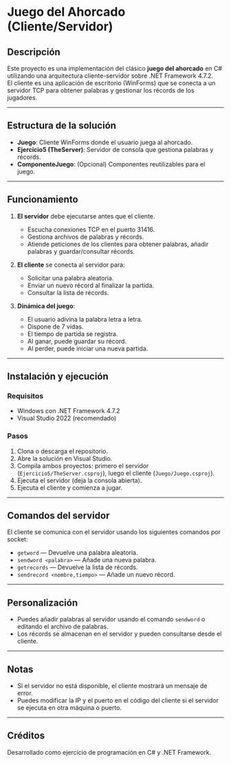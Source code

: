 # Juego del Ahorcado (Cliente/Servidor)

## Descripción

Este proyecto es una implementación del clásico **juego del ahorcado** en C# utilizando una arquitectura cliente-servidor sobre .NET Framework 4.7.2.  
El cliente es una aplicación de escritorio (WinForms) que se conecta a un servidor TCP para obtener palabras y gestionar los récords de los jugadores.

---

## Estructura de la solución

- **Juego**: Cliente WinForms donde el usuario juega al ahorcado.
- **Ejercicio5 (TheServer)**: Servidor de consola que gestiona palabras y récords.
- **ComponenteJuego**: (Opcional) Componentes reutilizables para el juego.

---

## Funcionamiento

1. **El servidor** debe ejecutarse antes que el cliente.
   - Escucha conexiones TCP en el puerto 31416.
   - Gestiona archivos de palabras y récords.
   - Atiende peticiones de los clientes para obtener palabras, añadir palabras y guardar/consultar récords.

2. **El cliente** se conecta al servidor para:
   - Solicitar una palabra aleatoria.
   - Enviar un nuevo récord al finalizar la partida.
   - Consultar la lista de récords.

3. **Dinámica del juego**:
   - El usuario adivina la palabra letra a letra.
   - Dispone de 7 vidas.
   - El tiempo de partida se registra.
   - Al ganar, puede guardar su récord.
   - Al perder, puede iniciar una nueva partida.

---

## Instalación y ejecución

### Requisitos

- Windows con .NET Framework 4.7.2
- Visual Studio 2022 (recomendado)

### Pasos

1. Clona o descarga el repositorio.
2. Abre la solución en Visual Studio.
3. Compila ambos proyectos: primero el servidor (`Ejercicio5/TheServer.csproj`), luego el cliente (`Juego/Juego.csproj`).
4. Ejecuta el servidor (deja la consola abierta).
5. Ejecuta el cliente y comienza a jugar.

---

## Comandos del servidor

El cliente se comunica con el servidor usando los siguientes comandos por socket:

- `getword` — Devuelve una palabra aleatoria.
- `sendword <palabra>` — Añade una nueva palabra.
- `getrecords` — Devuelve la lista de récords.
- `sendrecord <nombre,tiempo>` — Añade un nuevo récord.

---

## Personalización

- Puedes añadir palabras al servidor usando el comando `sendword` o editando el archivo de palabras.
- Los récords se almacenan en el servidor y pueden consultarse desde el cliente.

---

## Notas

- Si el servidor no está disponible, el cliente mostrará un mensaje de error.
- Puedes modificar la IP y el puerto en el código del cliente si el servidor se ejecuta en otra máquina o puerto.

---

## Créditos

Desarrollado como ejercicio de programación en C# y .NET Framework.
